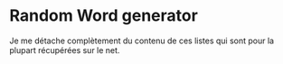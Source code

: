 # Random Word generator

Je me détache complètement du contenu de ces listes qui sont pour la plupart récupérées sur le net.
